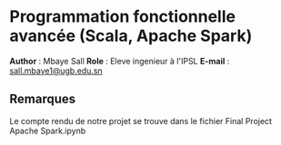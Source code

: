 # Programmation fonctionnelle avancée (Scala, Apache Spark)

**Author** : Mbaye Sall
**Role** : Eleve ingenieur à l'IPSL
**E-mail** : sall.mbaye1@ugb.edu.sn

## Remarques

Le compte rendu de notre projet se trouve dans le fichier Final Project Apache Spark.ipynb


